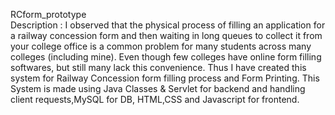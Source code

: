 RCform_prototype
<br>
Description : I observed that the physical process of filling an application for a railway concession form and then waiting in long queues to collect it from your college office is a common problem for many students
across many colleges (including mine). Even though few colleges have online form filling softwares, but still many lack this convenience. Thus I have created this system for Railway Concession form filling 
process and Form Printing. This System is made using Java Classes & Servlet for backend and handling client requests,MySQL for DB, HTML,CSS and Javascript for frontend.
